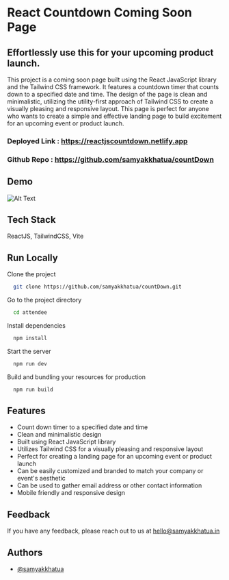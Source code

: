 # React Countdown Coming Soon Page
## Effortlessly use this for your upcoming product launch.

This project is a coming soon page built using the React JavaScript library and the Tailwind CSS framework. It features a countdown timer that counts down to a specified date and time. The design of the page is clean and minimalistic, utilizing the utility-first approach of Tailwind CSS to create a visually pleasing and responsive layout. This page is perfect for anyone who wants to create a simple and effective landing page to build excitement for an upcoming event or product launch.

### Deployed Link : https://reactjscountdown.netlify.app
### Github Repo : https://github.com/samyakkhatua/countDown


## Demo

![Alt Text](https://media.giphy.com/media/AXK99IqSdSMjbmP4Mn/giphy.gif)


## Tech Stack

ReactJS, TailwindCSS, Vite


## Run Locally

Clone the project

```bash
  git clone https://github.com/samyakkhatua/countDown.git
```

Go to the project directory

```bash
  cd attendee
```

Install dependencies

```bash
  npm install
```

Start the server

```bash
  npm run dev
```

Build and bundling your resources for production 

```bash
  npm run build
```



## Features

- Count down timer to a specified date and time
- Clean and minimalistic design
- Built using React JavaScript library
- Utilizes Tailwind CSS for a visually pleasing and responsive layout
- Perfect for creating a landing page for an upcoming event or product launch
- Can be easily customized and branded to match your company or event's aesthetic
- Can be used to gather email address or other contact information
- Mobile friendly and responsive design


## Feedback

If you have any feedback, please reach out to us at hello@samyakkhatua.in


## Authors

- [@samyakkhatua](https://www.github.com/samyakkhatua)

<!-- ## Roadmap

- Add form validation

- Show time with AM/PM

- Show duration of a student in class

- Make use of Local Storage for storing student information -->


